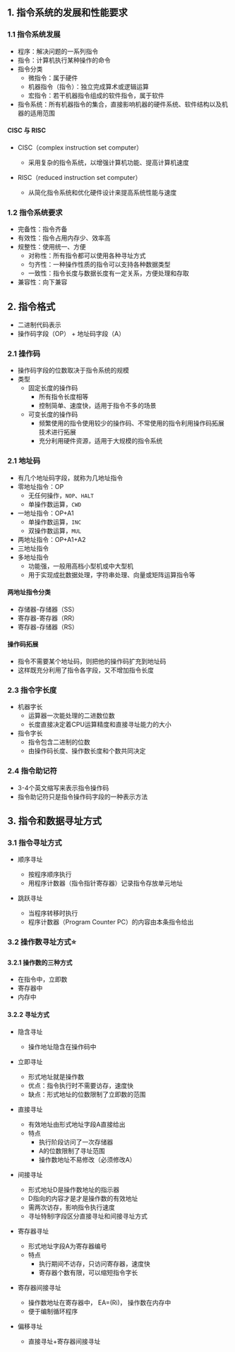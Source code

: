 ## 1. 指令系统的发展和性能要求

### 1.1 指令系统发展

- 程序：解决问题的一系列指令
- 指令：计算机执行某种操作的命令
- 指令分类
  - 微指令：属于硬件
  - 机器指令（指令）：独立完成算术或逻辑运算
  - 宏指令：若干机器指令组成的软件指令，属于软件
- 指令系统：所有机器指令的集合，直接影响机器的硬件系统、软件结构以及机器的适用范围

#### CISC 与 RISC

- CISC（complex instruction set computer）
  - 采用复杂的指令系统，以增强计算机功能、提高计算机速度

- RISC（reduced instruction set computer）
  - 从简化指令系统和优化硬件设计来提高系统性能与速度

### 1.2 指令系统要求

- 完备性：指令齐备
- 有效性：指令占用内存少、效率高
- 规整性：使用统一、方便
  - 对称性：所有指令都可以使用各种寻址方式
  - 匀齐性：一种操作性质的指令可以支持各种数据类型
  - 一致性：指令长度与数据长度有一定关系，方便处理和存取
- 兼容性：向下兼容



## 2. 指令格式

- 二进制代码表示
- 操作码字段（OP） + 地址码字段（A）

### 2.1 操作码

- 操作码字段的位数取决于指令系统的规模
- 类型
  - 固定长度的操作码	
    - 所有指令长度相等
    - 控制简单、速度快，适用于指令不多的场景
  - 可变长度的操作码
    - 频繁使用的指令使用较少的操作码、不常使用的指令利用操作码拓展技术进行拓展
    - 充分利用硬件资源，适用于大规模的指令系统

### 2.1 地址码

- 有几个地址码字段，就称为几地址指令
- 零地址指令：OP
  - 无任何操作，`NOP`、`HALT`
  - 单操作数运算，`CWD`
- 一地址指令：OP+A1
  - 单操作数运算，`INC`
  - 双操作数运算，`MUL`
- 两地址指令：OP+A1+A2
- 三地址指令
- 多地址指令
  - 功能强，一般用高档小型机或中大型机
  - 用于实现成批数据处理，字符串处理、向量或矩阵运算指令等

#### 两地址指令分类

- 存储器-存储器（SS）
- 寄存器-寄存器（RR）
- 寄存器-存储器（RS）

#### 操作码拓展

- 指令不需要某个地址码，则把他的操作码扩充到地址码
- 这样既充分利用了指令各字段，又不增加指令长度

### 2.3 指令字长度

- 机器字长
  - 运算器一次能处理的二进数位数
  - 长度直接决定着CPU运算精度和直接寻址能力的大小
- 指令字长
  - 指令包含二进制的位数
  - 由操作码长度、操作数长度和个数共同决定

### 2.4 指令助记符

- 3-4个英文缩写来表示指令操作码
- 指令助记符只是指令操作码字段的一种表示方法

## 3. 指令和数据寻址方式

### 3.1 指令寻址方式

- 顺序寻址

  - 按程序顺序执行
  - 用程序计数器（指令指针寄存器）记录指令存放单元地址

- 跳跃寻址

  - 当程序转移时执行
  - 程序计数器（Program Counter PC）的内容由本条指令给出



### 3.2 操作数寻址方式:star:

#### 3.2.1 操作数的三种方式

- 在指令中，立即数
- 寄存器中
- 内存中

#### 3.2.2 寻址方式

- 隐含寻址

  - 操作地址隐含在操作码中

- 立即寻址

  - 形式地址就是操作数
  - 优点：指令执行时不需要访存，速度快
  - 缺点：形式地址的位数限制了立即数的范围

- 直接寻址

  - 有效地址由形式地址字段A直接给出
  - 特点
    - 执行阶段访问了一次存储器
    - A的位数限制了寻址范围
    - 操作数地址不易修改（必须修改A）

- 间接寻址

  - 形式地址D是操作数地址的指示器
  - D指向的内容才是才是操作数的有效地址
  - 需两次访存，影响指令执行速度
  - 寻址特制I字段区分直接寻址和间接寻址方式

- 寄存器寻址

  - 形式地址字段A为寄存器编号
  - 特点
    - 执行期间不访存，只访问寄存器，速度快
    - 寄存器个数有限，可以缩短指令字长

- 寄存器间接寻址

  - 操作数地址在寄存器中， EA=(Ri)， 操作数在内存中
  - 便于编制循环程序

- 偏移寻址

  - 直接寻址+寄存器间接寻址

  







